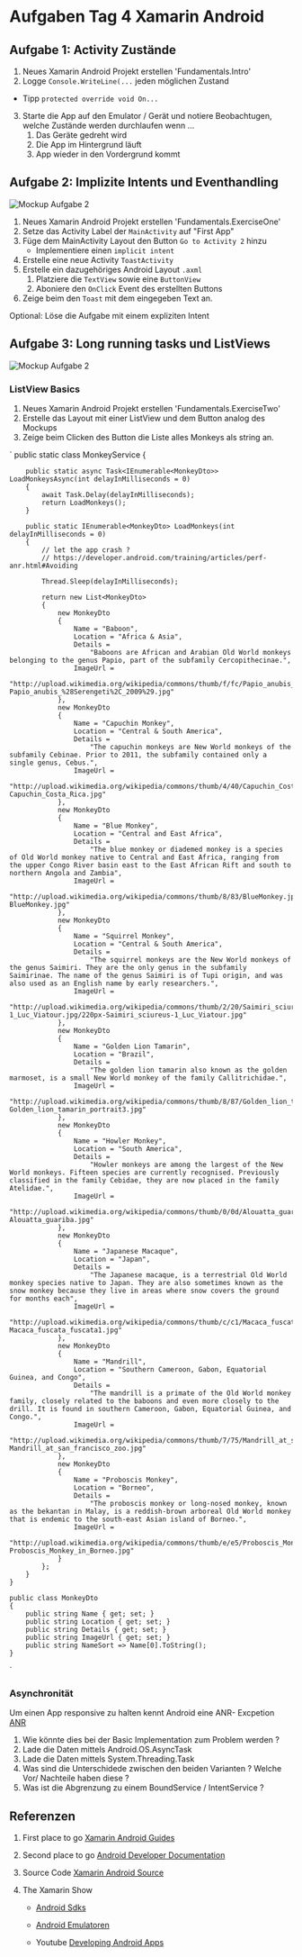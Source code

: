 # Aufgaben Tag 4 Xamarin Android

## Aufgabe 1: Activity Zustände
1. Neues Xamarin Android Projekt erstellen 'Fundamentals.Intro'
2. Logge `Console.WriteLine(...` jeden möglichen Zustand
- Tipp `protected override void On...`

3. Starte die App auf den Emulator / Gerät und notiere Beobachtugen, welche Zustände werden durchlaufen wenn ...
    1. Das Geräte gedreht wird 
    2. Die App im Hintergrund läuft
    3. App wieder in den Vordergrund kommt


## Aufgabe 2: Implizite Intents und Eventhandling

![Mockup Aufgabe 2](https://raw.githubusercontent.com/Zuehlke/fhnw-xamarin-workshop/master/Day%204/images/Mockup_Exercise_I.png)

1. Neues Xamarin Android Projekt erstellen 'Fundamentals.ExerciseOne'
2. Setze das Activity Label der `MainActivity` auf "First App"
3. Füge dem MainActivity Layout den Button `Go to Activity 2` hinzu
    - Implementiere einen `implicit intent`
4. Erstelle eine neue Activity `ToastActivity`
5. Erstelle ein dazugehöriges Android Layout `.axml`
    1. Platziere die `TextView` sowie eine `ButtonView`
    2. Aboniere den `OnClick` Event des erstellten Buttons
6. Zeige beim den `Toast` mit dem eingegeben Text an.

Optional: Löse die Aufgabe mit einem expliziten Intent

## Aufgabe 3: Long running tasks und ListViews

![Mockup Aufgabe 2](https://raw.githubusercontent.com/Zuehlke/fhnw-xamarin-workshop/master/Day%204/images/Mockup_Exercise_II.png)

### ListView Basics
1. Neues Xamarin Android Projekt erstellen 'Fundamentals.ExerciseTwo'
2. Erstelle das Layout mit einer ListView und dem Button analog des Mockups
3. Zeige beim Clicken des Button die Liste alles Monkeys als string an.

`
 public static class MonkeyService
    {

        public static async Task<IEnumerable<MonkeyDto>> LoadMonkeysAsync(int delayInMilliseconds = 0)
        {
            await Task.Delay(delayInMilliseconds);
            return LoadMonkeys();
        }

        public static IEnumerable<MonkeyDto> LoadMonkeys(int delayInMilliseconds = 0)
        {
            // let the app crash ?
            // https://developer.android.com/training/articles/perf-anr.html#Avoiding

            Thread.Sleep(delayInMilliseconds);

            return new List<MonkeyDto>
            {
                new MonkeyDto
                {
                    Name = "Baboon",
                    Location = "Africa & Asia",
                    Details =
                        "Baboons are African and Arabian Old World monkeys belonging to the genus Papio, part of the subfamily Cercopithecinae.",
                    ImageUrl =
                        "http://upload.wikimedia.org/wikipedia/commons/thumb/f/fc/Papio_anubis_%28Serengeti%2C_2009%29.jpg/200px-Papio_anubis_%28Serengeti%2C_2009%29.jpg"
                },
                new MonkeyDto
                {
                    Name = "Capuchin Monkey",
                    Location = "Central & South America",
                    Details =
                        "The capuchin monkeys are New World monkeys of the subfamily Cebinae. Prior to 2011, the subfamily contained only a single genus, Cebus.",
                    ImageUrl =
                        "http://upload.wikimedia.org/wikipedia/commons/thumb/4/40/Capuchin_Costa_Rica.jpg/200px-Capuchin_Costa_Rica.jpg"
                },
                new MonkeyDto
                {
                    Name = "Blue Monkey",
                    Location = "Central and East Africa",
                    Details =
                        "The blue monkey or diademed monkey is a species of Old World monkey native to Central and East Africa, ranging from the upper Congo River basin east to the East African Rift and south to northern Angola and Zambia",
                    ImageUrl =
                        "http://upload.wikimedia.org/wikipedia/commons/thumb/8/83/BlueMonkey.jpg/220px-BlueMonkey.jpg"
                },
                new MonkeyDto
                {
                    Name = "Squirrel Monkey",
                    Location = "Central & South America",
                    Details =
                        "The squirrel monkeys are the New World monkeys of the genus Saimiri. They are the only genus in the subfamily Saimirinae. The name of the genus Saimiri is of Tupi origin, and was also used as an English name by early researchers.",
                    ImageUrl =
                        "http://upload.wikimedia.org/wikipedia/commons/thumb/2/20/Saimiri_sciureus-1_Luc_Viatour.jpg/220px-Saimiri_sciureus-1_Luc_Viatour.jpg"
                },
                new MonkeyDto
                {
                    Name = "Golden Lion Tamarin",
                    Location = "Brazil",
                    Details =
                        "The golden lion tamarin also known as the golden marmoset, is a small New World monkey of the family Callitrichidae.",
                    ImageUrl =
                        "http://upload.wikimedia.org/wikipedia/commons/thumb/8/87/Golden_lion_tamarin_portrait3.jpg/220px-Golden_lion_tamarin_portrait3.jpg"
                },
                new MonkeyDto
                {
                    Name = "Howler Monkey",
                    Location = "South America",
                    Details =
                        "Howler monkeys are among the largest of the New World monkeys. Fifteen species are currently recognised. Previously classified in the family Cebidae, they are now placed in the family Atelidae.",
                    ImageUrl =
                        "http://upload.wikimedia.org/wikipedia/commons/thumb/0/0d/Alouatta_guariba.jpg/200px-Alouatta_guariba.jpg"
                },
                new MonkeyDto
                {
                    Name = "Japanese Macaque",
                    Location = "Japan",
                    Details =
                        "The Japanese macaque, is a terrestrial Old World monkey species native to Japan. They are also sometimes known as the snow monkey because they live in areas where snow covers the ground for months each",
                    ImageUrl =
                        "http://upload.wikimedia.org/wikipedia/commons/thumb/c/c1/Macaca_fuscata_fuscata1.jpg/220px-Macaca_fuscata_fuscata1.jpg"
                },
                new MonkeyDto
                {
                    Name = "Mandrill",
                    Location = "Southern Cameroon, Gabon, Equatorial Guinea, and Congo",
                    Details =
                        "The mandrill is a primate of the Old World monkey family, closely related to the baboons and even more closely to the drill. It is found in southern Cameroon, Gabon, Equatorial Guinea, and Congo.",
                    ImageUrl =
                        "http://upload.wikimedia.org/wikipedia/commons/thumb/7/75/Mandrill_at_san_francisco_zoo.jpg/220px-Mandrill_at_san_francisco_zoo.jpg"
                },
                new MonkeyDto
                {
                    Name = "Proboscis Monkey",
                    Location = "Borneo",
                    Details =
                        "The proboscis monkey or long-nosed monkey, known as the bekantan in Malay, is a reddish-brown arboreal Old World monkey that is endemic to the south-east Asian island of Borneo.",
                    ImageUrl =
                        "http://upload.wikimedia.org/wikipedia/commons/thumb/e/e5/Proboscis_Monkey_in_Borneo.jpg/250px-Proboscis_Monkey_in_Borneo.jpg"
                }
            };
        }
    }

    public class MonkeyDto
    {
        public string Name { get; set; }
        public string Location { get; set; }
        public string Details { get; set; }
        public string ImageUrl { get; set; }
        public string NameSort => Name[0].ToString();
    }
` 

### Asynchronität

Um einen App responsive zu halten kennt Android eine ANR- Excpetion [ANR](https://developer.android.com/training/articles/perf-anr.html#Avoiding) 
1. Wie könnte dies bei der Basic Implementation zum Problem werden ?
1. Lade die Daten mittels Android.OS.AsyncTask
2. Lade die Daten mittels System.Threading.Task
4. Was sind die Unterschidede zwischen den beiden Varianten ? Welche Vor/ Nachteile haben diese ? 
5. Was ist die Abgrenzung zu einem BoundService / IntentService ?

<!--### UI verschönnerung

1. Erstelle einen eigenen ArrayAdapter<MonkeyDto>
2. second
3. third-->

## Referenzen 
1. First place to go [ Xamarin Android Guides](https://developer.xamarin.com/guides/android/)

2. Second place to go [Android Developer Documentation](https://developer.android.com/guide/index.html)

3. Source Code [Xamarin Android Source](https://github.com/xamarin/xamarin-android)

4. The Xamarin Show
    - [Android Sdks](https://channel9.msdn.com/Shows/XamarinShow/Snack-Pack-6-Managing-Android-SDKs)

    - [Android Emulatoren](https://channel9.msdn.com/Shows/XamarinShow/Snack-Pack-1-Android-Emulators)

    - Youtube [Developing Android Apps](https://www.youtube.com/playlist?list=PLAwxTw4SYaPnMwH5-FNkErnnq_aSy706S)
